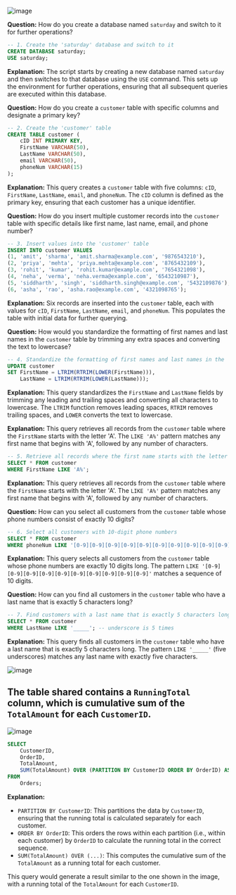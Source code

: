 ![image](https://github.com/user-attachments/assets/c2e71332-20ef-4147-a115-4d82b88c2e15)

**Question:** How do you create a database named `saturday` and switch to it for further operations?


```sql
-- 1. Create the 'saturday' database and switch to it
CREATE DATABASE saturday;
USE saturday;
```

**Explanation:** The script starts by creating a new database named `saturday` and then switches to that database using the `USE` command. This sets up the environment for further operations, ensuring that all subsequent queries are executed within this database.

**Question:** How do you create a `customer` table with specific columns and designate a primary key?

```sql
-- 2. Create the 'customer' table
CREATE TABLE customer (
    cID INT PRIMARY KEY,
    FirstName VARCHAR(50),
    LastName VARCHAR(50),
    email VARCHAR(50),
    phoneNum VARCHAR(15)
);
```

**Explanation:** This query creates a `customer` table with five columns: `cID`, `FirstName`, `LastName`, `email`, and `phoneNum`. The `cID` column is defined as the primary key, ensuring that each customer has a unique identifier.

**Question:** How do you insert multiple customer records into the `customer` table with specific details like first name, last name, email, and phone number?

```sql
-- 3. Insert values into the 'customer' table
INSERT INTO customer VALUES
(1, 'amit', 'sharma', 'amit.sharma@example.com', '9876543210'),
(2, 'priya', 'mehta', 'priya.mehta@example.com', '8765432109'),
(3, 'rohit', 'kumar', 'rohit.kumar@example.com', '7654321098'),
(4, 'neha', 'verma', 'neha.verma@example.com', '6543210987'),
(5, 'siddharth', 'singh', 'siddharth.singh@example.com', '5432109876'),
(6, 'asha', 'rao', 'asha.rao@example.com', '4321098765');
```

**Explanation:** Six records are inserted into the `customer` table, each with values for `cID`, `FirstName`, `LastName`, `email`, and `phoneNum`. This populates the table with initial data for further querying.

**Question:** How would you standardize the formatting of first names and last names in the `customer` table by trimming any extra spaces and converting the text to lowercase?

```sql
-- 4. Standardize the formatting of first names and last names in the 'customer' table
UPDATE customer
SET FirstName = LTRIM(RTRIM(LOWER(FirstName))),
    LastName = LTRIM(RTRIM(LOWER(LastName)));
```

**Explanation:** This query standardizes the `FirstName` and `LastName` fields by trimming any leading and trailing spaces and converting all characters to lowercase. The `LTRIM` function removes leading spaces, `RTRIM` removes trailing spaces, and `LOWER` converts the text to lowercase.

**Explanation:** This query retrieves all records from the `customer` table where the `FirstName` starts with the letter 'A'. The `LIKE 'A%'` pattern matches any first name that begins with 'A', followed by any number of characters.

```sql
-- 5. Retrieve all records where the first name starts with the letter 'A'
SELECT * FROM customer
WHERE FirstName LIKE 'A%';
```

**Explanation:** This query retrieves all records from the `customer` table where the `FirstName` starts with the letter 'A'. The `LIKE 'A%'` pattern matches any first name that begins with 'A', followed by any number of characters.

**Question:** How can you select all customers from the `customer` table whose phone numbers consist of exactly 10 digits?

```sql
-- 6. Select all customers with 10-digit phone numbers
SELECT * FROM customer 
WHERE phoneNum LIKE '[0-9][0-9][0-9][0-9][0-9][0-9][0-9][0-9][0-9][0-9]';
```

**Explanation:** This query selects all customers from the `customer` table whose phone numbers are exactly 10 digits long. The pattern `LIKE '[0-9][0-9][0-9][0-9][0-9][0-9][0-9][0-9][0-9][0-9]'` matches a sequence of 10 digits.

**Question:** How can you find all customers in the `customer` table who have a last name that is exactly 5 characters long?

```sql
-- 7. Find customers with a last name that is exactly 5 characters long
SELECT * FROM customer 
WHERE LastName LIKE '_____'; -- underscore is 5 times
```

**Explanation:** This query finds all customers in the `customer` table who have a last name that is exactly 5 characters long. The pattern `LIKE '_____'` (five underscores) matches any last name with exactly five characters.

![image](https://github.com/user-attachments/assets/98482148-476d-4123-b322-5cdf89ebabce)
## The table shared contains a `RunningTotal` column, which is cumulative sum of the `TotalAmount` for each `CustomerID`.

![image](https://github.com/user-attachments/assets/774f607e-b773-4837-833c-399dce9221d5)

```sql
SELECT 
    CustomerID,
    OrderID,
    TotalAmount,
    SUM(TotalAmount) OVER (PARTITION BY CustomerID ORDER BY OrderID) AS RunningTotal
FROM 
    Orders;
```

**Explanation:**
- `PARTITION BY CustomerID`: This partitions the data by `CustomerID`, ensuring that the running total is calculated separately for each customer.
- `ORDER BY OrderID`: This orders the rows within each partition (i.e., within each customer) by `OrderID` to calculate the running total in the correct sequence.
- `SUM(TotalAmount) OVER (...)`: This computes the cumulative sum of the `TotalAmount` as a running total for each customer. 

This query would generate a result similar to the one shown in the image, with a running total of the `TotalAmount` for each `CustomerID`.

